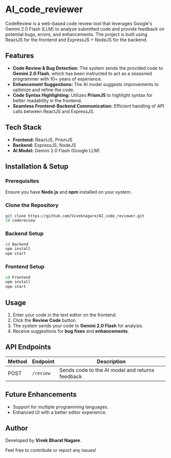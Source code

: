 # AI_code_reviewer

CodeReview is a web-based code review tool that leverages Google's Gemini 2.0 Flash (LLM) to analyze submitted code and provide feedback on potential bugs, errors, and enhancements. The project is built using ReactJS for the frontend and ExpressJS + NodeJS for the backend.

## Features

- **Code Review & Bug Detection:** The system sends the provided code to **Gemini 2.0 Flash**, which has been instructed to act as a seasoned programmer with 10+ years of experience.
- **Enhancement Suggestions:** The AI model suggests improvements to optimize and refine the code.
- **Code Syntax Highlighting:** Utilizes **PrismJS** to highlight syntax for better readability in the frontend.
- **Seamless Frontend-Backend Communication:** Efficient handling of API calls between ReactJS and ExpressJS.

## Tech Stack

- **Frontend:** ReactJS, PrismJS
- **Backend:** ExpressJS, NodeJS
- **AI Model:** Gemini 2.0 Flash (Google LLM)

## Installation & Setup

### Prerequisites
Ensure you have **Node.js** and **npm** installed on your system.

### Clone the Repository
```sh
git clone https://github.com/Viveknagare/AI_code_reviewer.git
cd codereview
```

### Backend Setup
```sh
cd Backend
npm install
npm start
```

### Frontend Setup
```sh
cd Frontend
npm install
npm start
```

## Usage
1. Enter your code in the text editor on the frontend.
2. Click the **Review Code** button.
3. The system sends your code to **Gemini 2.0 Flash** for analysis.
4. Receive suggestions for **bug fixes** and **enhancements**.

## API Endpoints
| Method | Endpoint       | Description |
|--------|--------------|-------------|
| POST   | `/review`    | Sends code to the AI model and returns feedback |

## Future Enhancements
- Support for multiple programming languages.
- Enhanced UI with a better editor experience.

## Author
Developed by **Vivek Bharat Nagare**.

Feel free to contribute or report any issues!


